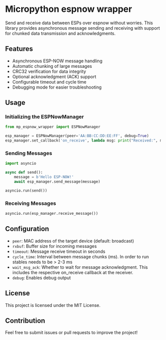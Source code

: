 # Micropython espnow wrapper
Send and receive data between ESPs over espnow without worries. This library provides asynchronous message sending and receiving with support for chunked data transmission and acknowledgments.

## Features
- Asynchronous ESP-NOW message handling
- Automatic chunking of large messages
- CRC32 verification for data integrity
- Optional acknowledgment (ACK) support
- Configurable timeout and cycle time
- Debugging mode for easier troubleshooting

## Usage

### Initializing the ESPNowManager
```python
from mp_espnow_wrapper import ESPNowManager

esp_manager = ESPNowManager(peer='AA:BB:CC:DD:EE:FF', debug=True)
esp_manager.set_callback('on_receive', lambda msg: print("Received:", msg))
```

### Sending Messages
```python
import asyncio

async def send():
    message = b'Hello ESP-NOW!'
    await esp_manager.send_message(message)

asyncio.run(send())
```

### Receiving Messages
```python
asyncio.run(esp_manager.receive_message())
```

## Configuration
- `peer`: MAC address of the target device (default: broadcast)
- `rxbuf`: Buffer size for incoming messages
- `timeout`: Message receive timeout in seconds
- `cycle_time`: Interval between message chunks (ms). In order to run stables needs to be > 2-3 ms
- `wait_msg_ack`: Whether to wait for message acknowledgment. This includes the respective on_receive callback at the receiver.
- `debug`: Enables debug output

## License
This project is licensed under the MIT License.

## Contribution
Feel free to submit issues or pull requests to improve the project!

